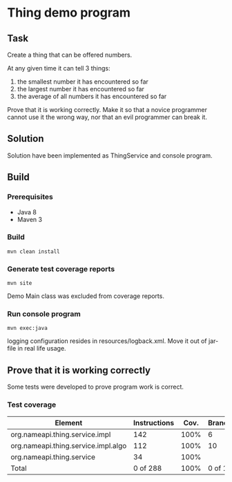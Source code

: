 # Thing demo program

## Task
Create a thing that can be offered numbers.

At any given time it can tell 3 things:
1) the smallest number it has encountered so far
2) the largest number it has encountered so far
3) the average of all numbers it has encountered so far

Prove that it is working correctly. Make it so that a novice programmer cannot use it the wrong way, nor that an evil programmer can break it.

## Solution
Solution have been implemented as ThingService and console program.

## Build
### Prerequisites
- Java 8
- Maven 3

### Build
```
mvn clean install
```

### Generate test coverage reports
```
mvn site
```
Demo Main class was excluded from coverage reports.

### Run console program
```
mvn exec:java
```
logging configuration resides in resources/logback.xml.
Move it out of jar-file in real life usage.


## Prove that it is working correctly

Some tests were developed to prove program work is correct.

### Test coverage

| Element	| Instructions	| Cov.	| Branches	| Cov.	| Missed	| Cxty	| Missed	| Lines	| Missed	| Methods	| Missed	| Classes |
| ---       | ---                   | ---   | ---               | ---   | ---       | ---   | ---       | ---   | ---       | ---       | ---       | ---     |
| org.nameapi.thing.service.impl	| 142	| 100%	| 6	| 100%	| 0	| 12	| 0	| 37	| 0	| 9	| 0	| 1 |
| org.nameapi.thing.service.impl.algo	| 112	| 100%	| 10	| 100%	| 0	| 15	| 0	| 30	| 0	| 10	| 0	| 3 |
| org.nameapi.thing.service	| 34	| 100%		|  | n/a	| 0	| 1	| 0	| 4	| 0	| 1	| 0	| 1 |
| Total	| 0 of 288	| 100%	| 0 of 16	| 100%	| 0	| 28	| 0	| 71	| 0	| 20	| 0	| 5 |

